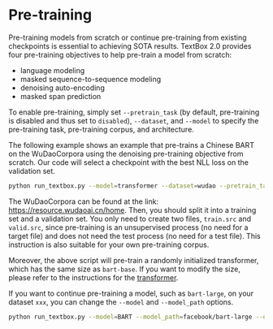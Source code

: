 # Pre-training

Pre-training models from scratch or continue pre-training from existing checkpoints is essential to achieving SOTA results. TextBox 2.0 provides four pre-training objectives to help pre-train a model from scratch:

- language modeling
- masked sequence-to-sequence modeling
- denoising auto-encoding 
- masked span prediction

To enable pre-training, simply set `--pretrain_task` (by default, pre-training is disabled and thus set to `disabled`), `--dataset`, and `--model` to specify the pre-training task, pre-training corpus, and architecture. 

The following example shows an example that pre-trains a Chinese BART on the WuDaoCorpora using the denoising pre-training objective from scratch. Our code will select a checkpoint with the best NLL loss on the validation set.

```bash
python run_textbox.py --model=transformer --dataset=wudao --pretrain_task=denoising
```

The WuDaoCorpora can be found at the link: https://resource.wudaoai.cn/home. Then, you should split it into a training set and a validation set. You only need to create two files, `train.src` and `valid.src`, since pre-training is an unsupervised process (no need for a target file) and does not need the test process (no need for a test file). This instruction is also suitable for your own pre-training corpus.

Moreover, the above script will pre-train a randomly initialized transformer, which has the same size as `bart-base`. If you want to modify the size, please refer to the instructions for the [transformer](https://github.com/RUCAIBox/TextBox/blob/2.0.0/instructions/transformer.md).

If you want to continue pre-training a model, such as `bart-large`, on your dataset `xxx`, you can change the `--model` and `--model_path` options.

```bash
python run_textbox.py --model=BART --model_path=facebook/bart-large --dataset=xxx --pretrain_task=denoising
```

